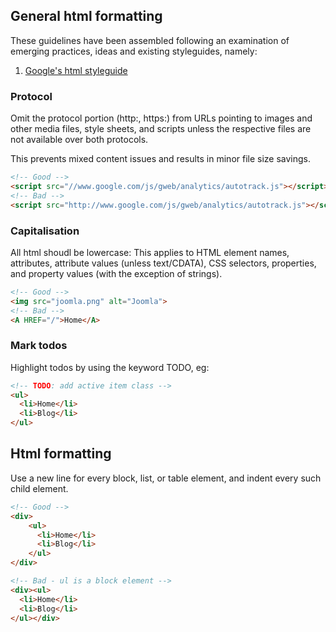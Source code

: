 ## General html formatting

These guidelines have been assembled following an examination of emerging practices, ideas and existing styleguides, namely:

1. [Google's html styleguide](http://google-styleguide.googlecode.com/svn/trunk/htmlcssguide.xml)

### Protocol

Omit the protocol portion (http:, https:) from URLs pointing to images and other media files, style sheets, and scripts unless the respective files are not available over both protocols.

This prevents mixed content issues and results in minor file size savings.

```html
<!-- Good -->
<script src="//www.google.com/js/gweb/analytics/autotrack.js"></script>
<!-- Bad -->
<script src="http://www.google.com/js/gweb/analytics/autotrack.js"></script>
```

### Capitalisation
All html shoudl be lowercase: This applies to HTML element names, attributes, attribute values (unless text/CDATA), CSS selectors, properties, and property values (with the exception of strings).


```html
<!-- Good -->
<img src="joomla.png" alt="Joomla">
<!-- Bad -->
<A HREF="/">Home</A>
```

### Mark todos
Highlight todos by using the keyword TODO, eg:

```html
<!-- TODO: add active item class -->
<ul>
  <li>Home</li>
  <li>Blog</li>
</ul>
```

## Html formatting
Use a new line for every block, list, or table element, and indent every such child element.

```html
<!-- Good -->
<div>
	<ul>
	  <li>Home</li>
	  <li>Blog</li>
	</ul>
</div>

<!-- Bad - ul is a block element -->
<div><ul>
  <li>Home</li>
  <li>Blog</li>
</ul></div>
```